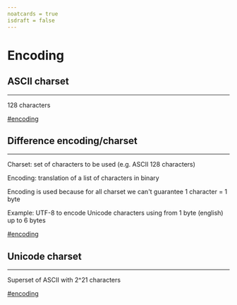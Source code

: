 ```yaml
---
noatcards = true
isdraft = false
---
```


# Encoding

## ASCII charset

----

128 characters

[#encoding](encoding.md)

## Difference encoding/charset

----

Charset: set of characters to be used (e.g. ASCII 128 characters)

Encoding: translation of a list of characters in binary

Encoding is used because for all charset we can't guarantee 1 character = 1 byte

Example: UTF-8 to encode Unicode characters using from 1 byte (english) up to 6 bytes

[#encoding](encoding.md)

## Unicode charset

----

Superset of ASCII with 2^21 characters

[#encoding](encoding.md)